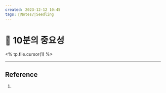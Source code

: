 ```yaml
---
created: 2023-12-12 10:45 
tags: 📔Notes/🌱Seedling
---
```

# 🌱 10분의 중요성

<% tp.file.cursor(1) %>


---
## Reference
1.
